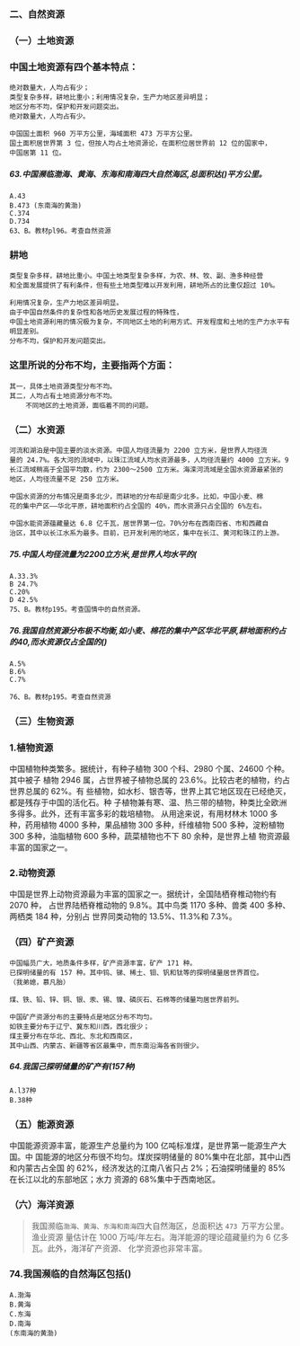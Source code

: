### 二、自然资源
### （一）土地资源
### 中国土地资源有四个基本特点：
    绝对数量大，人均占有少；
    类型复杂多样，耕地比重小；利用情况复杂，生产力地区差异明显；
    地区分布不均，保护和开发问题突出。
    绝对数量大，人均占有少。

    中国国土面积 960 万平方公里，海域面积 473 万平方公里。
    国土面积居世界第 3 位，但按人均占土地资源论，在面积位居世界前 12 位的国家中，
    中国居第 11 位。

##### 63.中国濒临渤海、黄海、东海和南海四大自然海区,总面积达()平方公里。
    A.43
    B.473 (东南海的黄渤)
    C.374
    D.734
    63、B。教材pl96。考查自然资源    

### 耕地
    类型复杂多样，耕地比重小。中国土地类型复杂多样，为农、林、牧、副、渔多种经营
    和全面发展提供了有利条件，但有些土地类型难以开发利用，耕地所占的比重仅超过 10%。
    
    利用情况复杂，生产力地区差异明显。
    由于中国自然条件的复杂性和各地历史发展过程的特殊性，
    中国土地资源利用的情况极为复杂，不同地区土地的利用方式、开发程度和土地的生产力水平有明显差别。
    分布不均，保护和开发问题突出。

### 这里所说的分布不均，主要指两个方面：
    其一，具体土地资源类型分布不均。
    其二，人均占有土地资源分布不均。
        不同地区的土地资源，面临着不同的问题。
        
### （二）水资源
    河流和湖泊是中国主要的淡水资源。中国人均径流量为 2200 立方米，是世界人均径流
    量的 24.7%。各大河的流域中，以珠江流域人均水资源最多，人均径流量约 4000 立方米。9
    长江流域稍高于全国平均数，约为 2300～2500 立方米。海滦河流域是全国水资源最紧张的
    地区，人均径流量不足 250 立方米。
    
    中国水资源的分布情况是南多北少，而耕地的分布却是南少北多。比如，中国小麦、棉
    花的集中产区——华北平原，耕地面积约占全国的 40%，而水资源只占全国的 6%左右。
    
    中国水能资源蕴藏量达 6.8 亿千瓦，居世界第一位。70%分布在西南四省、市和西藏自
    治区，其中以长江水系为最多。目前，已开发利用的地区，集中在长江、黄河和珠江的上游。

##### 75.中国人均径流量为2200立方米,是世界人均水平的(
    A.33.3%
    B 24.7%
    C.20%
    D 42.5%
    75、B。教材p195。考查国情中的自然资源。

##### 76.我国自然资源分布极不均衡,如小麦、棉花的集中产区华北平原,耕地面积约占的40,而水资源仅占全国的()
    A.5%
    B.6%
    C.7%
    
    76、B。教材p195。考查自然资源


### （三）生物资源
### 1.植物资源
中国植物种类繁多。据统计，有种子植物 300 个科、2980 个属、24600 个种。其中被子
植物 2946 属，占世界被子植物总属的 23.6%。比较古老的植物，约占世界总属的 62%。有
些植物，如水杉、银杏等，世界上其它地区现在已经绝灭，都是残存于中国的活化石。种
子植物兼有寒、温、热三带的植物，种类比全欧洲多得多。此外，还有丰富多彩的栽培植物。
从用途来说，有用材林木 1000 多种，药用植物 4000 多种，果品植物 300 多种，纤维植物
500 多种，淀粉植物 300 多种，油脂植物 600 多种，蔬菜植物也不下 80 余种，是世界上植
物资源最丰富的国家之一。
### 2.动物资源
中国是世界上动物资源最为丰富的国家之一。据统计，全国陆栖脊椎动物约有 2070 种，
占世界陆栖脊椎动物的 9.8%。其中鸟类 1170 多种、兽类 400 多种、两栖类 184 种，分别占
世界同类动物的 13.5%、11.3%和 7.3%。

### （四）矿产资源
    中国幅员广大，地质条件多样，矿产资源丰富，矿产 171 种。
    已探明储量的有 157 种。其中钨、锑、稀土、钼、钒和钛等的探明储量居世界首位。
    （我弟媳，慕凡胎）
    
    煤、铁、铅、锌、铜、银、汞、锡、镍、磷灰石、石棉等的储量均居世界前列。
    
    中国矿产资源分布的主要特点是地区分布不均匀。
    如铁主要分布于辽宁、冀东和川西，西北很少；
    煤主要分布在华北、西北、东北和西南区，
    其中山西、内蒙古、新疆等省区最集中，而东南沿海各省则很少。


##### 64.我国己探明储量的矿产有(157种)
    A.l37种
    B.38种
      


### （五）能源资源
中国能源资源丰富，能源生产总量约为 100 亿吨标准煤，是世界第一能源生产大国。中
国能源的地区分布很不均匀。煤炭探明储量的 80%集中在北部，其中山西和内蒙古占全国
的 62%，经济发达的江南八省只占 2%；石油探明储量的 85%在长江以北的东部地区；水力
资源的 68%集中于西南地区。

### （六）海洋资源
>   我国濒临`渤海、黄海、东海和南海`四大自然海区，总面积达 `473 `万平方公里。渔业资源
量估计在 1000 万吨/年左右。海洋能源的理论蕴藏量约为 6 亿多瓦。此外，海洋矿产资源、
化学资源也非常丰富。

### 74.我国濒临的自然海区包括()
    A.渤海
    B.黄海
    C.东海
    D.南海
    (东南海的黄渤)
      